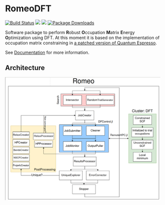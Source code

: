 # RomeoDFT
[![Build Status](https://github.com/louisponet/RomeoDFT.jl/workflows/CI/badge.svg)](https://github.com/louisponet/RomeoDFT.jl/actions?query=workflow%3ACI)
[![](https://img.shields.io/badge/docs-latest-blue.svg)](https://louisponet.github.io/RomeoDFT.jl/dev)
[![](https://img.shields.io/badge/docs-stable-blue.svg)](https://louisponet.github.io/RomeoDFT.jl/stable)
[![Package Downloads](https://shields.io/endpoint?url=https://pkgs.genieframework.com/api/v1/badge/RomeoDFT)](https://pkgs.genieframework.com?packages=RomeoDFT)

Software package to perform **R**obust **O**ccupation **M**atrix **E**nergy **O**ptimization using DFT.
At this moment it is based on the implementation of occupation matrix constraining in [a patched version of Quantum Espresso](https://gitlab.com/louisponet/q-e/-/tree/broyden_constraints).

See [Documentation](https://louisponet.github.io/RomeoDFT.jl/dev) for more information.

## Architecture
![](romeo_architecture.png)
